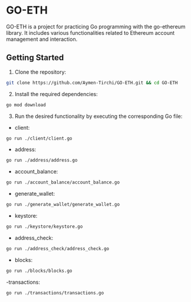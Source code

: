# GO-ETH

GO-ETH is a project for practicing Go programming with the go-ethereum library. It includes various functionalities related to Ethereum account management and interaction.

## Getting Started

1. Clone the repository:

```bash
git clone https://github.com/Aymen-Tirchi/GO-ETH.git && cd GO-ETH
```

2. Install the required dependencies:

```bash
go mod download
```

3. Run the desired functionality by executing the corresponding Go file:

- client:

```bash
go run ./client/client.go
```

- address:

```bash
go run ./address/address.go
```

- account_balance:

```bash
go run ./account_balance/account_balance.go
```

- generate_wallet:

```bash
go run ./generate_wallet/generate_wallet.go
```

- keystore:

```bash
go run ./keystore/keystore.go
```

- address_check:

```bash
go run ./address_check/address_check.go
```

- blocks:

```bash
go run ./blocks/blocks.go
```

-transactions:

```bash
go run ./transactions/transactions.go
```

